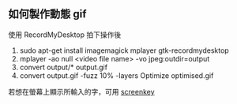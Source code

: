 ## 如何製作動態 gif

使用 RecordMyDesktop 拍下操作後

1. sudo apt-get install imagemagick mplayer gtk-recordmydesktop
2. mplayer -ao null \<video file name> -vo jpeg:outdir=output
3. convert output/* output.gif
4. convert output.gif -fuzz 10% -layers Optimize optimised.gif

若想在螢幕上顯示所輸入的字，可用 [screenkey](https://github.com/wavexx/screenkey)
